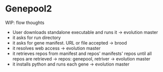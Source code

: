 # Genepool2

WIP: flow thoughts

* User downloads standalone executable and runs it -> evolution master
* it asks for run directory
* it asks for gene manifest. URL or file accepted -> brood
* it resolves web access -> evolution master
* it retrieves repos from manifest and repos' manifests' repos until all repos are retrieved -> repos: genepool, retriver -> evolution master
* it installs python and runs each gene -> evolution master
